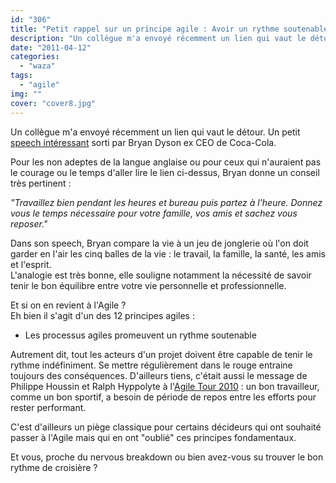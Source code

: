 ```yaml
---
id: "306"
title: "Petit rappel sur un principe agile : Avoir un rythme soutenable"
description: "Un collègue m'a envoyé récemment un lien qui vaut le détour. Un petit [speech intéressant](http://blog.reapfield.com/gerardkho/2010/06/28/life-jugglin..."
date: "2011-04-12"
categories: 
  - "waza"
tags: 
  - "agile"
img: ""
cover: "cover8.jpg"
---
```


Un collègue m'a envoyé récemment un lien qui vaut le détour. Un petit [speech intéressant](http://blog.reapfield.com/gerardkho/2010/06/28/life-juggling-5-balls/) sorti par Bryan Dyson ex CEO de Coca-Cola.  

Pour les non adeptes de la langue anglaise ou pour ceux qui n'auraient pas le courage ou le temps d'aller lire le lien ci-dessus, Bryan donne un conseil très pertinent :

_"Travaillez bien pendant les heures et bureau puis partez à l'heure. Donnez vous le temps nécessaire pour votre famille, vos amis et sachez vous reposer."_

Dans son speech, Bryan compare la vie à un jeu de jonglerie où l'on doit garder en l'air les cinq balles de la vie : le travail, la famille, la santé, les amis et l'esprit.  
L'analogie est très bonne, elle souligne notamment la nécessité de savoir tenir le bon équilibre entre votre vie personnelle et professionnelle.

Et si on en revient à l'Agile ?  
Eh bien il s'agit d'un des 12 principes agiles :

- Les processus agiles promeuvent un rythme soutenable

Autrement dit, tout les acteurs d'un projet doivent être capable de tenir le rythme indéfiniment. Se mettre régulièrement dans le rouge entraine toujours des conséquences. D'ailleurs tiens, c'était aussi le message de Philippe Houssin et Ralph Hyppolyte à l'[Agile Tour 2010](http://hakanai.free.fr/index.php/agile-tour-2010-2/) : un bon travailleur, comme un bon sportif, a besoin de période de repos entre les efforts pour rester performant.

C'est d'ailleurs un piège classique pour certains décideurs qui ont souhaité passer à l'Agile mais qui en ont "oublié" ces principes fondamentaux.

Et vous, proche du nervous breakdown ou bien avez-vous su trouver le bon rythme de croisière ?
